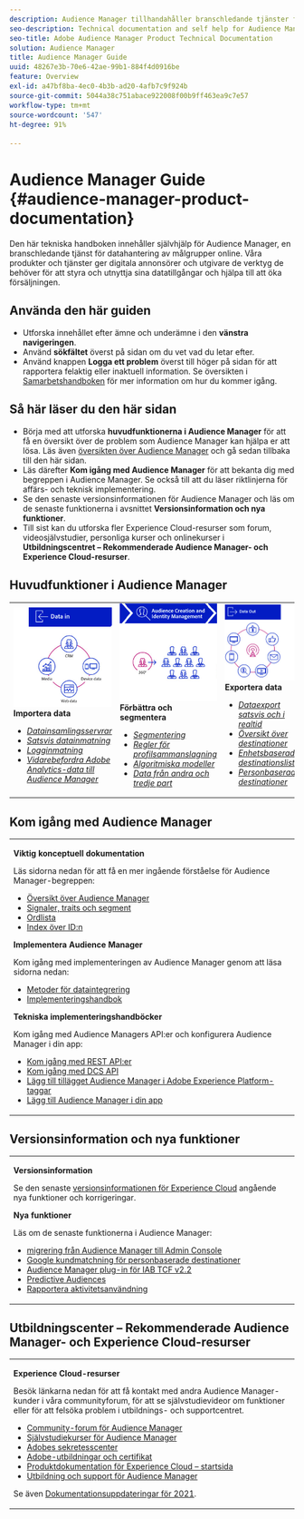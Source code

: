 ```yaml
---
description: Audience Manager tillhandahåller branschledande tjänster för datahantering av målgrupper online. Våra produkter och tjänster ger digitala annonsörer och utgivare de verktyg de behöver för att styra och utnyttja sina datatillgångar och hjälpa till att öka försäljningen.
seo-description: Technical documentation and self help for Audience Manager (AAM). AAM provides industry-leading services for online audience data management, and give digital advertisers and publishers the tools they need to control and leverage their data assets to help drive sales success.
seo-title: Adobe Audience Manager Product Technical Documentation
solution: Audience Manager
title: Audience Manager Guide
uuid: 48267e3b-70e6-42ae-99b1-884f4d0916be
feature: Overview
exl-id: a47bf8ba-4ec0-4b3b-ad20-4afb7c9f924b
source-git-commit: 5044a38c751abace922008f00b9ff463ea9c7e57
workflow-type: tm+mt
source-wordcount: '547'
ht-degree: 91%

---
```


# Audience Manager Guide {#audience-manager-product-documentation}

Den här tekniska handboken innehåller självhjälp för Audience Manager, en branschledande tjänst för datahantering av målgrupper online. Våra produkter och tjänster ger digitala annonsörer och utgivare de verktyg de behöver för att styra och utnyttja sina datatillgångar och hjälpa till att öka försäljningen.

## Använda den här guiden

* Utforska innehållet efter ämne och underämne i den **vänstra navigeringen**.
* Använd **sökfältet** överst på sidan om du vet vad du letar efter.
* Använd knappen **Logga ett problem** överst till höger på sidan för att rapportera felaktig eller inaktuell information. Se översikten i [Samarbetshandboken](https://experienceleague.adobe.com/docs/contributor/contributor-guide/introduction.html?lang=sv-SE) för mer information om hur du kommer igång.

## Så här läser du den här sidan

* Börja med att utforska **huvudfunktionerna i Audience Manager** för att få en översikt över de problem som Audience Manager kan hjälpa er att lösa. Läs även [översikten över Audience Manager](/help/using/overview/aam-overview.md) och gå sedan tillbaka till den här sidan.
* Läs därefter **Kom igång med Audience Manager** för att bekanta dig med begreppen i Audience Manager. Se också till att du läser riktlinjerna för affärs- och teknisk implementering.
* Se den senaste versionsinformationen för Audience Manager och läs om de senaste funktionerna i avsnittet **Versionsinformation och nya funktioner**.
* Till sist kan du utforska fler Experience Cloud-resurser som forum, videosjälvstudier, personliga kurser och onlinekurser i **Utbildningscentret – Rekommenderade Audience Manager- och Experience Cloud-resurser**.

## Huvudfunktioner i Audience Manager

<table style="table-layout:fixed">
   <td>
      <img alt="Data in" src="/help/using/overview/assets/data-in.png"/>
      <div>
         <b>Importera data</b>
      </div>
      <p>
         <em><ul><li><a href="/help/using/api/dcs-intro/dcs-api-reference/dcs-api-reference-overview.md">Datainsamlingsservrar</a></li><li><a href="/help/using/integration/sending-audience-data/batch-data-transfer-explained/batch-data-transfer-overview.md">Satsvis datainmatning</a></li><li><a href="/help/using/reporting/audience-optimization-reports/metadata-files-intro/metadata-files-intro.md">Logginmatning</a></li><li><a href="/help/using/integration/integration-other-solutions/audience-management-module.md">Vidarebefordra Adobe Analytics-data till Audience Manager</a></li></ul></em>
      <p>
   </td>
   <td>
      <img alt="Förbättra och segmentera" src="/help/using/overview/assets/enrich-segment.png"/>
      <div>
         <b>Förbättra och segmentera</b>
      </div>
      <p>
       <em><ul><li><a href="/help/using/features/segments/segments-purpose.md">Segmentering</a></li><li><a href="/help/using/features/profile-merge-rules/merge-rules-overview.md">Regler för profilsammanslagning</a></li><li><a href="/help/using/features/algorithmic-models/understanding-models.md">Algoritmiska modeller</a></li><li><a href="/help/using/overview/data-types-collected.md">Data från andra och tredje part</a></li></ul></em>
      <p>
   </td>
   <td>
      <img alt="Data ut" src="/help/using/overview/assets/data-out.png"/>
      </a>
      <div>
         <b>Exportera data</b>
      </div>
      <p>
      <p>
         <em><ul><li><a href="/help/using/integration/receiving-audience-data/receiving-audience-data-overview.md">Dataexport satsvis och i realtid</a></li><li><a href="/help/using/features/destinations/destinations.md">Översikt över destinationer</a></li><li><a href="/help/using/features/destinations/device-based-destinations-list.md">Enhetsbaserad destinationslista</a></li><li><a href="/help/using/features/destinations/people-based-destinations-overview.md">Personbaserade destinationer</a></li></ul></em> 
      <p>
      <p>
   </td>
</table>


## Kom igång med Audience Manager

<table> 
 <tbody> 
  <tr> 
   <td colname="col1"> <p><b>Viktig konceptuell dokumentation</b></p>
   <p>Läs sidorna nedan för att få en mer ingående förståelse för Audience Manager-begreppen: 
   <ul><li><a href="/help/using/overview/aam-overview.md"> Översikt över Audience Manager</a></li><li><a href="/help/using/reference/signal-trait-segment.md">Signaler, traits och segment</a></li><li><a href="/help/using/reference/aam-glossary.md">Ordlista</a> </li><li><a href="/help/using/reference/ids-in-aam.md">Index över ID:n</a></li></ul></p>

<p><b>Implementera Audience Manager</b></p>
   <p> Kom igång med implementeringen av Audience Manager genom att läsa sidorna nedan:
     <ul>
     <li><a href="/help/using/integration/data-integration-methods.md">Metoder för dataintegrering</a></li>
     <li><a href="/help/using/integration/implement-audience-manager.md">Implementeringshandbok</a></li>
     </ul> </p>

<p> <b>Tekniska implementeringshandböcker</b> </p> <p>Kom igång med Audience Managers API:er och konfigurera Audience Manager i din app:</p> <p> 
     <ul id="ul_47C012F6AB3E4B73BA357027F4D15369">
     <li><a href="/help/using/api/rest-api-main/aam-api-getting-started.md">Kom igång med REST API:er</a></li>
     <li><a href="/help/using/api/dcs-intro/dcs-event-calls/dcs-event-calls.md">Kom igång med DCS API</a></li>
     <li><a href="https://experienceleague.adobe.com/docs/experience-platform/tags/extensions/adobe/audience-manager/overview.html?lang=sv-SE">Lägg till tillägget Audience Manager i Adobe Experience Platform-taggar</a></li>
    <li><a href="https://experienceleague.adobe.com/docs/experience-platform/destinations/catalog/data-management/aam-dil-extension.html?lang=sv-SE">Lägg till Audience Manager i din app</a></li>
     </ul> </p>
    </td>

</tr> 
 </tbody> 
</table>

<!--

<table> 
 <tbody> 
  <tr> 
   <td colname="col1"> <p><b>Important Conceptual Documentation</b></p>
   <p>Read the pages below for a deeper understanding of Audience Manager concepts: 
   <ul><li><a href="https://experienceleague.adobe.com/docs/audience-manager/user-guide/overview/aam-overview.html?lang=sv-SE"> Audience Manager Overview</a></li><li><a href="https://docs.adobe.com/help/en/audience-manager/user-guide/reference/aam-glossary.html"> Glossary</a> </li><li><a href="https://experienceleague.adobe.com/docs/audience-manager/user-guide/reference/ids-in-aam.html?lang=sv-SE">Index of IDs</a></li><li><a href="https://docs.adobe.com/help/en/audience-manager/user-guide/reference/signal-trait-segment.html">Signals, Traits, and Segments</a></li></ul></p>
   <br>&nbsp;
   <p><b>Implement Audience Manager</b></p>
   <p> Get started with implementing Audience Manager by reading the pages below:
     <ul>
     <li><a href="https://experienceleague.adobe.com/docs/audience-manager/user-guide/implementation-integration-guides/data-integration-methods.html?lang=sv-SE">Data Integration Methods</a></li>
     <li><a href="https://experienceleague.adobe.com/docs/audience-manager/user-guide/implementation-integration-guides/implement-audience-manager.html?lang=sv-SE">Implementation Guide</a></li>
     </ul> </p>
     <br>&nbsp;
   <p> <b>Technical Implementation Guides</b> </p> <p>Get started with Audience Manager APIs and set up Audience Manager in your app:</p> <p> 
     <ul id="ul_47C012F6AB3E4B73BA357027F4D15369">
     <li><a href="https://experienceleague.adobe.com/docs/audience-manager/user-guide/api-and-sdk-code/rest-apis/aam-api-getting-started.html?lang=sv-SE">Getting Started with REST APIs</a></li>
     <li><a href="https://experienceleague.adobe.com/docs/audience-manager/user-guide/api-and-sdk-code/dcs/dcs-event-calls/dcs-event-calls.html?lang=sv-SE">Get started with the DCS API</a></li>
     <li><a href="https://experienceleague.adobe.com/docs/launch/using/extensions-ref/adobe-extension/adobe-audience-manager-extension.html?lang=sv-SE">Add the Audience Manager extension to Adobe Experience Platform Launch</a></li>
    <li><a href="https://experienceleague.adobe.com/docs/experience-platform/destinations/catalog/data-management/aam-dil-extension.html?lang=sv-SE">Add Audience Manager to your app</a></li>
     </ul> </p>
    </td>
   <td colname="col2">  <p> <b>Collaborative Documentation</b> </p>
     <p>We welcome contributions to our documentation from all our readers. See the <a href="https://experienceleague.adobe.com/docs/contributor/contributor-guide/introduction.html?lang=sv-SE">Collaboration Guide Overview</a> to learn how to start contributing.</p>
   <br>&nbsp;
   <p> <b>Release Notes</b> </p> <p> 
     See the latest <a href="https://experienceleague.adobe.com/docs/release-notes/experience-cloud/current.html?lang=sv-SE" format="https" scope="external"> Experience Cloud Release Notes</a> for new features and fixes.</p> <br>&nbsp;
     <p> <b>Experience Cloud Resources</b> </p> <p> 
     <ul id="ul_E30EC96BDC624B5591F0470D430B7F41"> 
      <li id="li_F3A5CCFAE0F247CEB41A03CA8E03106B"><a href="https://forums.adobe.com/community/experience-cloud/analytics-cloud/audience-manager" format="https" scope="external"> Audience Manager Community Forums</a> </li>
      <li><a href="https://experienceleague.adobe.com/docs/audience-manager-learn/tutorials/overview.html?lang=sv-SE" format="http" scope="external"> Audience Manager Tutorials</a> </li> 
      <li id="li_1737D63307024F26B1F967621613A5AC"><a href="https://www.adobe.com/privacy.html" format="http" scope="external"> Adobe Privacy Center</a> </li>  
      <li id="li_1938F7044F544481A6CC0F45CC22B80A"> <a href="https://helpx.adobe.com/se/learning.html?promoid=KAUDK" scope="external" format="http"> Adobe Training and Certifications</a> </li> 
      <li id="li_C71459E0D1464C05B8B9387C43541F17"> <a href="https://helpx.adobe.com/se/support/experience-cloud.html" scope="external" format="https">Experience Cloud Product Documentation Home</a> </li> 
      <li id="li_0DB1997FEB87484EBC07E03FD40AA39F"><a href="https://helpx.adobe.com/se/support/audience-manager.html" format="https" scope="external"> Audience Manager Learn &amp; Support</a> </li> 
     </ul> </p> 
     <br>&nbsp;
     <p>See also, <a href="https://experienceleague.adobe.com/docs/audience-manager/user-guide/documentation-updates/docs-2020.html?lang=sv-SE"> 2020 Documentation Updates</a>. </p> </td>
  </tr> 
 </tbody> 
</table>

-->

## Versionsinformation och nya funktioner

<table> 
 <tbody> 
  <tr> 
   <td> <p> <b>Versionsinformation</b> </p> <p> 
     Se den senaste <a href="https://experienceleague.adobe.com/docs/release-notes/experience-cloud/current.html?lang=sv-SE" format="https" scope="external"> versionsinformationen för Experience Cloud</a> angående nya funktioner och korrigeringar.</p> 
     <p> <b>Nya funktioner</b> </p> <p> 
     Läs om de senaste funktionerna i Audience Manager:</p>
     <p><ul><li><a href="/help/using/docs-updates/docs-2021.md">migrering från Audience Manager till Admin Console</a></li><li><a href="/help/using/features/destinations/people-based-destinations-prerequisites.md">Google kundmatchning för personbaserade destinationer</a></li><li><a href="/help/using/overview/data-security-and-privacy/aam-iab-plugin.md">Audience Manager plug-in för IAB TCF v2.2</a></li><li><a href="/help/using/features/algorithmic-models/predictive-audiences.md">Predictive Audiences</a></li><li><a href="/help/using/features/administration/activity-usage-reporting.md">Rapportera aktivitetsanvändning</a></li>
     </ul></p>
    </td>
  </tr> 
 </tbody> 
</table>

<!--

**Release Notes**

See the latest [Experience Cloud Release Notes](https://experienceleague.adobe.com/docs/release-notes/experience-cloud/current.html?lang=sv-SE) for new features and fixes.

<br>&nbsp;

**Latest features**

Read about the latest Audience Manager features:
* [Activity Usage Reporting](https://experienceleague.adobe.com/docs/audience-manager/user-guide/features/administration/activity-usage-reporting.html?lang=sv-SE)
* [California Consumer Privacy Act (CCPA) Support and Privacy Documentation Overhaul](https://experienceleague.adobe.com/docs/audience-manager/user-guide/overview/data-privacy/data-privacy.html?lang=sv-SE)
* [Intelligent Recommendations for Audience Marketplace Data, powered by Adobe Sensei](https://experienceleague.adobe.com/docs/audience-manager/user-guide/features/segments/trait-recommendations.html?lang=sv-SE)
* [Profile Merge Rules Enhancements](https://experienceleague.adobe.com/docs/audience-manager/user-guide/features/profile-merge-rules/merge-rules-overview.html?lang=sv-SE)
* [Bulk Management Tools Update](https://experienceleague.adobe.com/docs/audience-manager/user-guide/reference/bulk-management-tools/bulk-management-intro.html?lang=sv-SE)

-->


## Utbildningscenter – Rekommenderade Audience Manager- och Experience Cloud-resurser


<table> 
 <tbody> 
  <tr> 
   <td colname="col2"> 
     <p> <b>Experience Cloud-resurser </b> </p>
     <p>Besök länkarna nedan för att få kontakt med andra Audience Manager-kunder i våra communityforum, för att se självstudievideor om funktioner eller för att felsöka problem i utbildnings- och supportcentret.</p>
     <p> 
     <ul id="ul_E30EC96BDC624B5591F0470D430B7F41"> 
      <li id="li_F3A5CCFAE0F247CEB41A03CA8E03106B"><a href="https://forums.adobe.com/community/experience-cloud/analytics-cloud/audience-manager" format="https" scope="external"> Community-forum för Audience Manager</a> </li>
      <li><a href="https://experienceleague.adobe.com/docs/audience-manager-learn/tutorials/overview.html?lang=sv-SE" format="http" scope="external"> Självstudiekurser för Audience Manager</a> </li> 
      <li id="li_1737D63307024F26B1F967621613A5AC"><a href="https://www.adobe.com/se/privacy.html" format="http" scope="external"> Adobes sekretesscenter</a> </li>  
      <li id="li_1938F7044F544481A6CC0F45CC22B80A"> <a href="https://helpx.adobe.com/se/learning.html?promoid=KAUDK" scope="external" format="http"> Adobe-utbildningar och certifikat</a> </li> 
      <li id="li_C71459E0D1464C05B8B9387C43541F17"> <a href="https://helpx.adobe.com/se/support/experience-cloud.html" scope="external" format="https">Produktdokumentation för Experience Cloud – startsida</a> </li> 
      <li id="li_0DB1997FEB87484EBC07E03FD40AA39F"><a href="https://helpx.adobe.com/se/support/audience-manager.html" format="https" scope="external"> Utbildning och support för Audience Manager</a> </li> 
     </ul> </p> 
     <p>Se även <a href="https://experienceleague.adobe.com/docs/audience-manager/user-guide/documentation-updates/docs-2021.html?lang=sv-SE">Dokumentationsuppdateringar för 2021</a>. </p> </td>
  </tr> 
 </tbody> 
</table>
